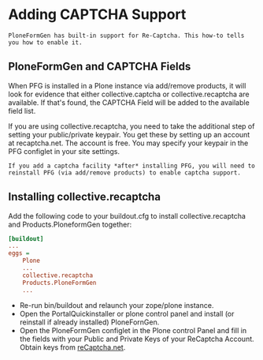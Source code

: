 # Adding CAPTCHA Support

```{admonition} Description
PloneFormGen has built-in support for Re-Captcha. This how-to tells you how to enable it.
```

## PloneFormGen and CAPTCHA Fields

When PFG is installed in a Plone instance via add/remove products, it will look for evidence that either collective.captcha or collective.recaptcha are available. If that's found, the CAPTCHA Field will be added to the available field list.

If you are using collective.recaptcha, you need to take the additional step of setting your public/private keypair. You get these by setting up an account at recaptcha.net. The account is free. You may specify your keypair in the PFG configlet in your site settings.

```{note}
If you add a captcha facility *after* installing PFG, you will need to reinstall PFG (via add/remove products) to enable captcha support.
```

## Installing collective.recaptcha

Add the following code to your buildout.cfg to install collective.recaptcha and Products.PloneformGen together:

```ini
[buildout]
...
eggs =
    Plone
    ...
    collective.recaptcha
    Products.PloneFormGen
    ...
```

- Re-run bin/buildout and relaunch your zope/plone instance.
- Open the PortalQuickinstaller or plone control panel and install (or reinstall if already installed) PloneFornGen.
- Open the PloneFormGen configlet in the Plone control Panel and fill in the fields with your Public and Private Keys of your ReCaptcha Account. Obtain keys from [reCaptcha.net](https://www.google.com/recaptcha/intro/invisible.html).
